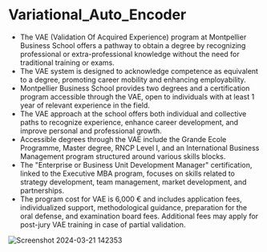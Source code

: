# Variational_Auto_Encoder
- The VAE (Validation Of Acquired Experience) program at Montpellier Business School offers a pathway to obtain a degree by recognizing professional or extra-professional knowledge without the need for traditional training or exams.
- The VAE system is designed to acknowledge competence as equivalent to a degree, promoting career mobility and enhancing employability.
- Montpellier Business School provides two degrees and a certification program accessible through the VAE, open to individuals with at least 1 year of relevant experience in the field.
- The VAE approach at the school offers both individual and collective paths to recognize experience, enhance career development, and improve personal and professional growth.
- Accessible degrees through the VAE include the Grande Ecole Programme, Master degree, RNCP Level I, and an International Business Management program structured around various skills blocks.
- The "Enterprise or Business Unit Development Manager" certification, linked to the Executive MBA program, focuses on skills related to strategy development, team management, market development, and partnerships.
- The program cost for VAE is 6,000 € and includes application fees, individualized support, methodological guidance, preparation for the oral defense, and examination board fees. Additional fees may apply for post-jury VAE training in case of partial validation.


![Screenshot 2024-03-21 142353](https://github.com/UditKushwaha17/Variational_Auto_Encoder/assets/144841149/4c99a421-83cb-4326-b7a8-54f7e4398da1)
